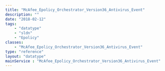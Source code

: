 ```yaml
---
title: "McAfee_Epolicy_Orchestrator_Version36_Antivirus_Event"
description: ""
date: "2018-02-12"
tags:
    - "datatype"
    - "sldn"
    - "Epolicy"
classes:
    - "McAfee_Epolicy_Orchestrator_Version36_Antivirus_Event"
type: "reference"
layout: "datatype"
mainService : "McAfee_Epolicy_Orchestrator_Version36_Antivirus_Event"
---
```

